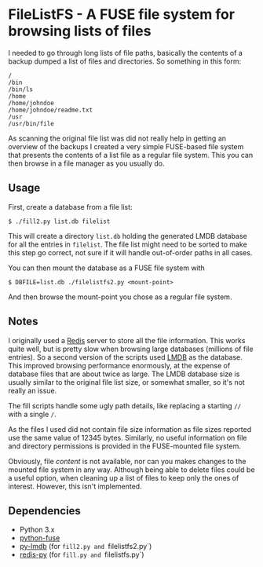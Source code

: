 # FileListFS - A FUSE file system for browsing lists of files

I needed to go through long lists of file paths, basically the contents
of a backup dumped a list of files and directories. So something in this form:

```
/
/bin
/bin/ls
/home
/home/johndoe
/home/johndoe/readme.txt
/usr
/usr/bin/file
```

As scanning the original file list was did not really help in getting an overview
of the backups I created a very simple FUSE-based file system that presents
the contents of a list file as a regular file system. This you can then browse
in a file manager as you usually do.

## Usage

First, create a database from a file list:

```
$ ./fill2.py list.db filelist
```

This will create a directory `list.db` holding the generated LMDB database
for all the entries in `filelist`. The file list might need to be sorted
to make this step go correct, not sure if it will handle out-of-order paths
in all cases.

You can then mount the database as a FUSE file system with

```
$ DBFILE=list.db ./filelistfs2.py <mount-point>
```

And then browse the mount-point you chose as a regular file system. 

## Notes

I originally used a [Redis](https://redis.io/) server to store all the file
information. This works quite well, but is pretty slow when browsing large
databases (millions of file entries). So a second version of the scripts used 
[LMDB](http://www.lmdb.tech/doc/) as the database. This improved browsing 
performance enormously, at the expense of database files that are about twice 
as large. The LMDB database size is usually similar to the original file list
size, or somewhat smaller, so it's not really an issue.

The fill scripts handle some ugly path details, like replacing a starting `//`
with a single `/`. 

As the files I used did not contain file size information as file sizes reported
use the same value of 12345 bytes. Similarly, no useful information on file
and directory permissions is provided in the FUSE-mounted file system.

Obviously, file *content* is not available, nor can you makes changes to the
mounted file system in any way. Although being able to delete files could be
a useful option, when cleaning up a list of files to keep only the ones of
interest. However, this isn't implemented.

## Dependencies

* Python 3.x
* [python-fuse](https://github.com/libfuse/python-fuse)
* [py-lmdb](https://github.com/jnwatson/py-lmdb) (for `fill2.py and `filelistfs2.py`)
* [redis-py](https://github.com/andymccurdy/redis-py) (for `fill.py and `filelistfs.py`)
